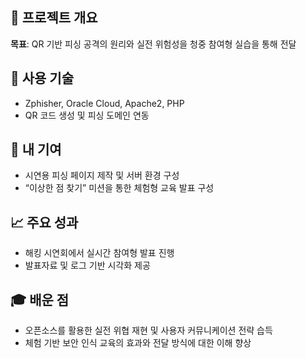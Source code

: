 ## 📌 프로젝트 개요
**목표**: QR 기반 피싱 공격의 원리와 실전 위험성을 청중 참여형 실습을 통해 전달

## 🔧 사용 기술
- Zphisher, Oracle Cloud, Apache2, PHP
- QR 코드 생성 및 피싱 도메인 연동

## 🧠 내 기여
- 시연용 피싱 페이지 제작 및 서버 환경 구성
- “이상한 점 찾기” 미션을 통한 체험형 교육 발표 구성

## 📈 주요 성과
- 해킹 시연회에서 실시간 참여형 발표 진행
- 발표자료 및 로그 기반 시각화 제공

## 🎓 배운 점
- 오픈소스를 활용한 실전 위협 재현 및 사용자 커뮤니케이션 전략 습득
- 체험 기반 보안 인식 교육의 효과와 전달 방식에 대한 이해 향상
